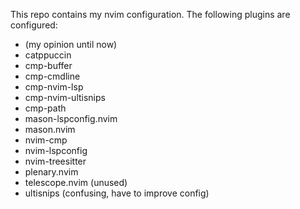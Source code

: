 This repo contains my nvim configuration.
The following plugins are configured: 
- <PluginName> (my opinion until now)
- catppuccin
- cmp-buffer
- cmp-cmdline
- cmp-nvim-lsp
- cmp-nvim-ultisnips
- cmp-path
- mason-lspconfig.nvim
- mason.nvim
- nvim-cmp
- nvim-lspconfig
- nvim-treesitter
- plenary.nvim
- telescope.nvim (unused)
- ultisnips (confusing, have to improve config)
